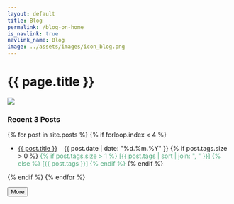 ```yaml
---
layout: default
title: Blog
permalink: /blog-on-home
is_navlink: true
navlink_name: Blog
image: ../assets/images/icon_blog.png
---
```


# {{ page.title }}

<img src="{{ page.image }}" class="blog_image">

### Recent 3 Posts
{% for post in site.posts %}
{% if forloop.index < 4 %}
<ul>
    <li> <a href="{{ post.url }}">{{ post.title }}</a> &ensp; {{ post.date | date: "%d.%m.%Y" }}
        {% if post.tags.size > 0 %}
            <span class="post_tags" style="color: #53ac80">
                {% if post.tags.size > 1 %}
                    [{{ post.tags | sort | join: ", " }}]
                {% else %}
                    [{{ post.tags }}]
                {% endif %}
            </span>
        {% endif %}
    </li>
</ul>
{% endif %}
{% endfor %}

<button class="default_button" type="button" name="button" onclick="window.location.href='/blog'">More</button>
